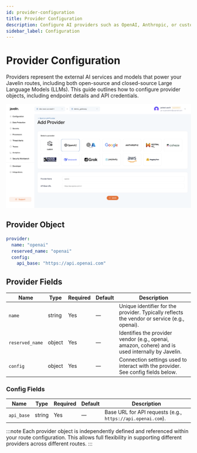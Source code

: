 ```yaml
---
id: provider-configuration
title: Provider Configuration
description: Configure AI providers such as OpenAI, Anthropic, or custom endpoints for your Javelin routes.
sidebar_label: Configuration
---
```


# Provider Configuration

Providers represent the external AI services and models that power your Javelin routes, including both open-source and closed-source Large Language Models (LLMs). This guide outlines how to configure provider objects, including endpoint details and API credentials.

![Provider Configuration](/img/provider/addProvider.png)

## Provider Object

```yaml
provider:
  name: "openai"
  reserved_name: "openai"
  config:
    api_base: "https://api.openai.com"
```

## Provider Fields

| Name     | Type   | Required | Default | Description                                                                                   |
|----------|--------|----------|---------|-----------------------------------------------------------------------------------------------|
| `name`   | string | Yes      | —       | Unique identifier for the provider. Typically reflects the vendor or service (e.g., openai). |
| `reserved_name` | object | Yes      | —       |  Identifies the provider vendor (e.g., openai, amazon, cohere) and is used internally by Javelin. |
| `config` | object | Yes      | —       | Connection settings used to interact with the provider. See config fields below.             |

### Config Fields

| Name           | Type   | Required | Default | Description                                                                                   |
|----------------|--------|----------|---------|-----------------------------------------------------------------------------------------------|
| `api_base`     | string | Yes      | —       | Base URL for API requests (e.g., `https://api.openai.com`).                                  |

:::note 
Each provider object is independently defined and referenced within your route configuration. This allows full flexibility in supporting different providers across different routes.
:::
